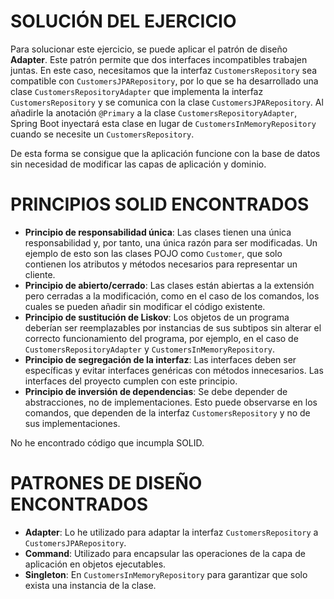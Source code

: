 # SOLUCIÓN DEL EJERCICIO

Para solucionar este ejercicio, se puede aplicar el patrón de diseño **Adapter**.
Este patrón permite que dos interfaces incompatibles trabajen juntas. En este caso, necesitamos que la interfaz
`CustomersRepository` sea compatible con `CustomersJPARepository`, por lo que se ha desarrollado una clase
`CustomersRepositoryAdapter` que implementa la interfaz `CustomersRepository` y se comunica con la clase
`CustomersJPARepository`. Al añadirle la anotación `@Primary` a la clase `CustomersRepositoryAdapter`, Spring Boot
inyectará esta clase en lugar de `CustomersInMemoryRepository` cuando se necesite un `CustomersRepository`.

De esta forma se consigue que la aplicación funcione con la base de datos sin necesidad de modificar las capas de
aplicación y dominio.

# PRINCIPIOS SOLID ENCONTRADOS

- **Principio de responsabilidad única**: Las clases tienen una única responsabilidad y, por tanto, una única razón
para ser modificadas. Un ejemplo de esto son las clases POJO como `Customer`, que solo contienen los atributos y
métodos necesarios para representar un cliente.
- **Principio de abierto/cerrado**: Las clases están abiertas a la extensión pero cerradas a la modificación, como
en el caso de los comandos, los cuales se pueden añadir sin modificar el código existente.
- **Principio de sustitución de Liskov**: Los objetos de un programa deberían ser reemplazables por instancias de sus
subtipos sin alterar el correcto funcionamiento del programa, por ejemplo, en el caso de `CustomersRepositoryAdapter`
y `CustomersInMemoryRepository`.
- **Principio de segregación de la interfaz**: Las interfaces deben ser específicas y evitar interfaces genéricas
con métodos innecesarios. Las interfaces del proyecto cumplen con este principio.
- **Principio de inversión de dependencias**: Se debe depender de abstracciones, no de implementaciones. Esto puede
observarse en los comandos, que dependen de la interfaz `CustomersRepository` y no de sus implementaciones.

No he encontrado código que incumpla SOLID.

# PATRONES DE DISEÑO ENCONTRADOS

- **Adapter**: Lo he utilizado para adaptar la interfaz `CustomersRepository` a `CustomersJPARepository`.
- **Command**: Utilizado para encapsular las operaciones de la capa de aplicación en objetos ejecutables.
- **Singleton**: En `CustomersInMemoryRepository` para garantizar que solo exista una instancia de la clase.